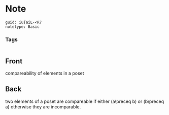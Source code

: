 # Note
```
guid: iu{aiL-<R7
notetype: Basic
```

### Tags
```
```

## Front
compareability of elements in a poset

## Back
two elements of a poset are compareable if either \(a\preceq b\) or \(b\preceq a\) otherwise they are incomparable.
